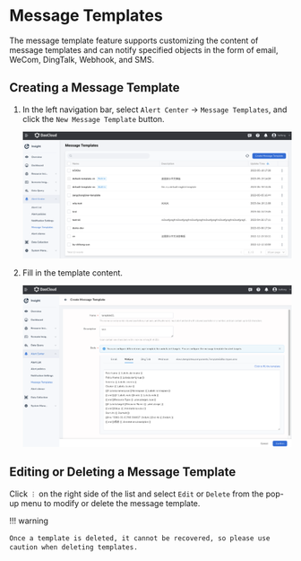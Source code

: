# Message Templates

The message template feature supports customizing the content of message templates and can notify specified objects in the form of email, WeCom, DingTalk, Webhook, and SMS.

## Creating a Message Template

1. In the left navigation bar, select `Alert Center` -> `Message Templates`, and click the `New Message Template` button.

    ![Click button](../../images/template01.png)

2. Fill in the template content.

    ![message template](../../images/template02.png)

## Editing or Deleting a Message Template

Click `︙` on the right side of the list and select `Edit` or `Delete` from the pop-up menu to modify or delete the message template.

!!! warning

    Once a template is deleted, it cannot be recovered, so please use caution when deleting templates.
